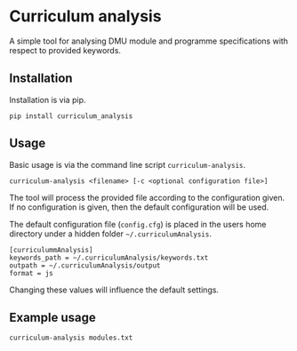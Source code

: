 # Curriculum analysis

A simple tool for analysing DMU module and programme specifications with respect to provided keywords.

## Installation

Installation is via pip.

```
pip install curriculum_analysis
```

## Usage

Basic usage is via the command line script `curriculum-analysis`.

```
curriculum-analysis <filename> [-c <optional configuration file>]
```

The tool will process the provided file according to the configuration given.
If no configuration is given, then the default configuration will be used.

The default configuration file (`config.cfg`) is placed in the users home directory under a hidden folder `~/.curriculumAnalysis`.

```
[curriculummAnalysis]
keywords_path = ~/.curriculumAnalysis/keywords.txt
outpath = ~/.curriculumAnalysis/output
format = js
```

Changing these values will influence the default settings.

## Example usage

```
curriculum-analysis modules.txt
```
